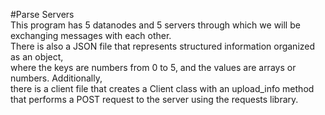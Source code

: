 #Parse Servers  
This program has 5 datanodes and 5 servers through which we will be exchanging messages with each other.  
There is also a JSON file that represents structured information organized as an object,   
where the keys are numbers from 0 to 5, and the values are arrays or numbers. Additionally,   
there is a client file that creates a Client class with an upload_info method that performs a POST request to the server using the requests library.
